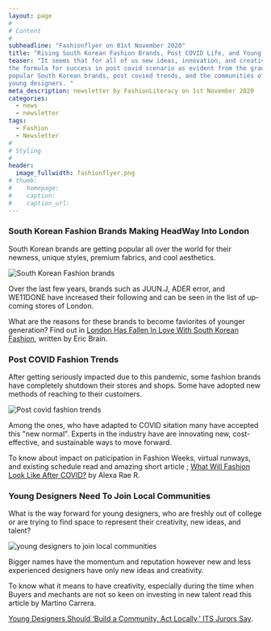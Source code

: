 ```yaml
---
layout: page
#
# Content
#
subheadline: "Fashionflyer on 01st November 2020"
title: "Rising South Korean Fashion Brands, Post COVID Life, and Young Designers"
teaser: "It seems that for all of us new ideas, innovation, and creativity are
the formula for success in post covid scenario as evident from the gradual rise of
popular South Korean brands, post covied trends, and the communities of
young designers. "
meta_description: newsletter by FashionLiteracy on 1st November 2020 
categories:
  - news
  - newsletter
tags:
  - Fashion
  - Newsletter
#
# Styling
#
header:
  image_fullwidth: fashionflyer.png
# thumb:
#    homepage:
#    caption:
#    caption_url:
---
```


### South Korean Fashion Brands Making HeadWay Into London

South Korean brands are getting popular all over the world for their newness,
unique styles, premium fabrics, and cool aesthetics. 


<p><img src="{{site.url}}/images/resized/480/newsletter_01_nov_post1.jpg" alt="South Korean Fashion brands" srcset="            {{site.url}}/images/resized/320/newsletter_01_nov_post1.jpg 320w,            {{site.url}}/images/resized/480/newsletter_01_nov_post1.jpg 480w,            {{site.url}}/images/resized/600/newsletter_01_nov_post1.jpg 600w,            {{site.url}}/images/resized/800/newsletter_01_nov_post1.jpg 800w,    " /></p>

Over the last few years, brands such as JUUN.J, ADER error, and WE11DONE have
increased their following and can be seen in the list of up-coming stores of
London.

What are the reasons for these brands to become faviorites of younger
generation? Find out in  [London Has Fallen In Love With South Korean
Fashion](https://hypebeast.com/2020/10/korean-fashion-brands-london-ujng-xu-store-emerging-designers), written by Eric Brain.



### Post COVID Fashion Trends

After getting seriously impacted due to this pandemic, some fashion brands have
completely shutdown their stores and shops. Some have adopted new methods of
reaching to their customers.


<p><img src="{{site.url}}/images/resized/480/newsletter_01_nov_post2.jpg" alt="Post covid fashion trends" srcset="            {{site.url}}/images/resized/320/newsletter_01_nov_post2.jpg 320w,            {{site.url}}/images/resized/480/newsletter_01_nov_post2.jpg 480w,            {{site.url}}/images/resized/600/newsletter_01_nov_post2.jpg 600w,            {{site.url}}/images/resized/800/newsletter_01_nov_post2.jpg 800w,    " /></p>

Among the ones, who have adapted to COVID sitation many have accepted this "new
normal". Experts in the industry have are innovating new, cost-effective, and
sustainable ways to move forward.

To know about impact on paticipation in Fashion Weeks, virtual runways, and
existing schedule read and amazing short article ; [
What Will Fashion Look Like After
COVID?](https://www.hercampus.com/school/montclair/what-will-fashion-look-after-covid) by Alexa Rae R.

### Young Designers Need To Join Local Communities

What is the way forward for young designers, who are freshly out of college or
are trying to find space to represent their creativity, new ideas, and talent?


<p><img src="{{site.url}}/images/resized/480/newsletter_01_nov_post3.jpg" alt="young designers to join local communities" srcset="            {{site.url}}/images/resized/320/newsletter_01_nov_post3.jpg 320w,            {{site.url}}/images/resized/480/newsletter_01_nov_post3.jpg 480w,            {{site.url}}/images/resized/600/newsletter_01_nov_post3.jpg 600w,    " /></p>

Bigger names have the momentum and reputation however new and less experienced
designers have only new ideas and creativity.

To know what it means to have creativity, especially during the time when
Buyers and mechants are not so keen on investing in new talent read this
article by Martino Carrera.

[Young Designers Should ‘Build a Community, Act Locally,’ ITS Jurors
Say](https://wwd.com/fashion-news/fashion-features/young-designers-should-build-community-act-locally-its-jurors-say-1234650123/).

